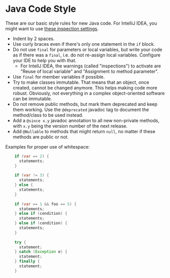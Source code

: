 # Java Code Style

These are our basic style rules for new Java code. For IntelliJ IDEA, 
you might want to use [these inspection 
settings](https://raw.githubusercontent.com/languagetool-org/languagetool/master/languagetool-dev/code-analysis/IDEA-IntelliJ-Inspections.xml).

* Indent by 2 spaces.
* Use curly braces even if there's only one statement in the `if` block.
* Do not use `final` for parameters or local variables, but write your 
  code as if there was a `final`, i.e. do not re-assign local variables. 
  Configure your IDE to help you with that.
  * For IntellJ IDEA, the warnings (called "inspections") to activate 
    are "Reuse of local variable" and "Assignment to method parameter". 
* Use `final` for member variables if possible.
* Try to make classes immutable. That means that an object, once 
  created, cannot be changed anymore. This helps making code more robust. 
  Obviously, not everything in a complex object-oriented software can be 
  immutable.
* Do not remove public methods, but mark them deprecated and keep them 
  working. Use the `@deprecated` javadoc tag to document the method/class 
  to be used instead.
* Add a `@since x.y` javadoc annotation to all new non-private methods, 
  with `x.y` being the version number of the next release.
* Add `@Nullable` to methods that might return `null`, no matter if 
  these methods are public or not.

Examples for proper use of whitespace:

```java
    if (var == 2) {
      statements;
    }
    
    if (var != 3) {
      statements;
    } else {
      statements;
    }
    
    if (var == 1 && foo == 5) {
      statements;
    } else if (condition) {
      statements;
    } else if (condition) {
      statements;
    }
    
    try {
      statement;
    } catch (Exception e) {
      statement;
    } finally {
      statement;
    }
```
